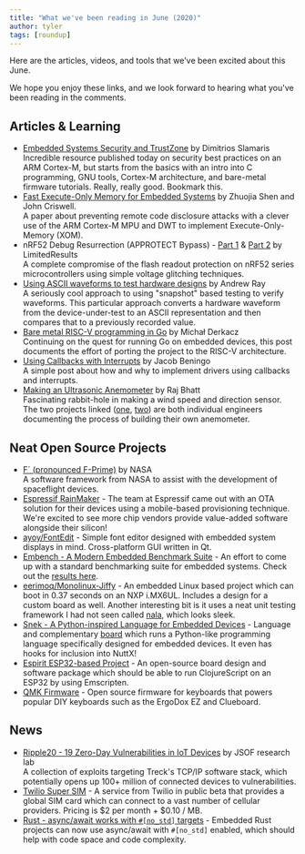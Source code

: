 ```yaml
---
title: "What we've been reading in June (2020)"
author: tyler
tags: [roundup]
---
```


<!-- excerpt start -->

Here are the articles, videos, and tools that we've been excited about this
June.

<!-- excerpt end -->

We hope you enjoy these links, and we look forward to hearing what you've been
reading in the comments.

## Articles & Learning

- [Embedded Systems Security and TrustZone](https://embeddedsecurity.io/) by
  Dimitrios Slamaris<br>Incredible resource published today on security best
  practices on an ARM Cortex-M, but starts from the basics with an intro into C
  programming, GNU tools, Cortex-M architecture, and bare-metal firmware
  tutorials. Really, really good. Bookmark this.
- [Fast Execute-Only Memory for Embedded Systems](https://arxiv.org/abs/2006.00076)
  by Zhuojia Shen and John Criswell.<br>A paper about preventing remote code
  disclosure attacks with a clever use of the ARM Cortex-M MPU and DWT to
  implement Execute-Only-Memory (XOM).
- nRF52 Debug Resurrection (APPROTECT Bypass) -
  [Part 1](https://limitedresults.com/2020/06/nrf52-debug-resurrection-approtect-bypass/)
  &
  [Part 2](https://limitedresults.com/2020/06/nrf52-debug-resurrection-approtect-bypass-part-2/)
  by LimitedResults<br>A complete compromise of the flash readout protection on
  nRF52 series microcontrollers using simple voltage glitching techniques.
- [Using ASCII waveforms to test hardware designs](https://blog.janestreet.com/using-ascii-waveforms-to-test-hardware-designs/)
  by Andrew Ray<br>A seriously cool approach to using "snapshot" based testing
  to verify waveforms. This particular approach converts a hardware waveform
  from the device-under-test to an ASCII representation and then compares that
  to a previously recorded value.
- [Bare metal RISC-V programming in Go](https://embeddedgo.github.io/2020/05/31/bare_metal_programming_risc-v_in_go.html)
  by Michał Derkacz<br>Continuing on the quest for running Go on embedded
  devices, this post documents the effort of porting the project to the RISC-V
  architecture.
- [Using Callbacks with Interrupts](https://www.beningo.com/using-callbacks-with-interrupts)
  by Jacob Beningo<br>A simple post about how and why to implement drivers using
  callbacks and interrupts.
- [Making an Ultrasonic Anemometer](http://embedded-lab.com/blog/making-an-ultrasonic-anemometer/)
  by Raj Bhatt <br>Fascinating rabbit-hole in making a wind speed and direction
  sensor. The two projects linked
  ([one](https://www.dl1glh.de/ultrasonic-anemometer.html),
  [two](http://soldernerd.com/arduino-ultrasonic-anemometer/)) are both
  individual engineers documenting the process of building their own anemometer.

## Neat Open Source Projects

- [F´ (pronounced F-Prime)](https://nasa.github.io/fprime/) by NASA<br>A
  software framework from NASA to assist with the development of spaceflight
  devices.
- [Espressif RainMaker](https://rainmaker.espressif.com/) - The team at
  Espressif came out with an OTA solution for their devices using a mobile-based
  provisioning technique. We're excited to see more chip vendors provide
  value-added software alongside their silicon!
- [ayoy/FontEdit](https://github.com/ayoy/fontedit) - Simple font editor
  designed with embedded system displays in mind. Cross-platform GUI written in
  Qt.
- [Embench - A Modern Embedded Benchmark Suite](https://www.embench.org/) - An
  effort to come up with a standard benchmarking suite for embedded systems.
  Check out the [results here](https://github.com/embench/embench-iot-results).
- [eerimoq/Monolinux-Jiffy](https://github.com/eerimoq/monolinux-jiffy) - An
  embedded Linux based project which can boot in 0.37 seconds on an NXP i.MX6UL.
  Includes a design for a custom board as well. Another interesting bit is it
  uses a neat unit testing framework I had not seen called
  [nala](https://github.com/eerimoq/nala), which looks sleek.
- [Snek - A Python-inspired Language for Embedded Devices](https://sneklang.org/) -
  Language and complementary [board](https://sneklang.org/snekboard/) which runs
  a Python-like programming language specifically designed for embedded devices.
  It even has hooks for inclusion into NuttX!
- [Espirit ESP32-based Project](https://github.com/mfikes/esprit-board) - An
  open-source board design and software package which should be able to run
  ClojureScript on an ESP32 by using Emscripten.
- [QMK Firmware](https://qmk.fm/) - Open source firmware for keyboards that
  powers popular DIY keyboards such as the ErgoDox EZ and Clueboard.

## News

- [Ripple20 - 19 Zero-Day Vulnerabilities in IoT Devices](https://www.jsof-tech.com/ripple20/)
  by JSOF research lab <br>A collection of exploits targeting Treck's TCP/IP
  software stack, which potentially opens up 100+ million of connected devices
  to vulnerabilities.
- [Twilio Super SIM](https://www.twilio.com/docs/iot/supersim) - A service from
  Twilio in public beta that provides a global SIM card which can connect to a
  vast number of cellular providers. Pricing is $2 per month + $0.10 / MB.
- [Rust - async/await works with `#[no_std]` targets](https://blog.rust-lang.org/2020/06/04/Rust-1.44.0.html) -
  Embedded Rust projects can now use async/await with `#[no_std]` enabled, which
  should help with code space and code complexity.
